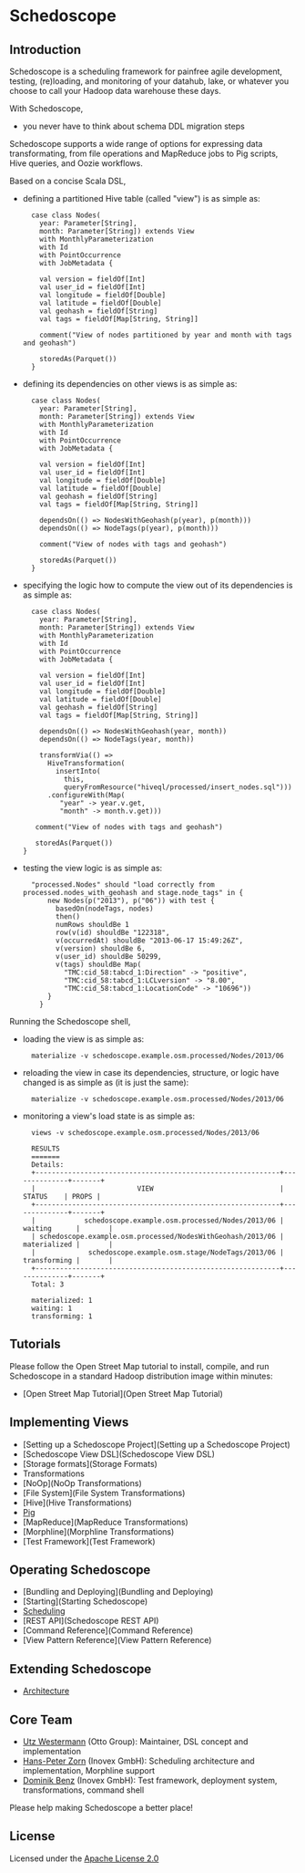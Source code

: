 # Schedoscope

## Introduction

Schedoscope is a scheduling framework for painfree agile development, testing, (re)loading, and monitoring of your datahub, lake, or whatever you choose to call your Hadoop data warehouse these days.

With Schedoscope,
* you never have to think about schema DDL migration steps

Schedoscope supports a wide range of options for expressing data transformating, from file operations and MapReduce jobs to Pig scripts, Hive queries, and Oozie workflows.

Based on a concise Scala DSL, 

* defining a partitioned Hive table (called "view") is as simple as:

        case class Nodes(
          year: Parameter[String],
          month: Parameter[String]) extends View
          with MonthlyParameterization
          with Id
          with PointOccurrence
          with JobMetadata {

          val version = fieldOf[Int]
          val user_id = fieldOf[Int]
          val longitude = fieldOf[Double]
          val latitude = fieldOf[Double]
          val geohash = fieldOf[String]
          val tags = fieldOf[Map[String, String]]

          comment("View of nodes partitioned by year and month with tags and geohash")

          storedAs(Parquet())
        }

* defining its dependencies on other views is as simple as:

        case class Nodes(
          year: Parameter[String],
          month: Parameter[String]) extends View
          with MonthlyParameterization
          with Id
          with PointOccurrence
          with JobMetadata {

          val version = fieldOf[Int]
          val user_id = fieldOf[Int]
          val longitude = fieldOf[Double]
          val latitude = fieldOf[Double]
          val geohash = fieldOf[String]
          val tags = fieldOf[Map[String, String]]

          dependsOn(() => NodesWithGeohash(p(year), p(month)))
          dependsOn(() => NodeTags(p(year), p(month)))

          comment("View of nodes with tags and geohash")

          storedAs(Parquet())
        }

* specifying the logic how to compute the view out of its dependencies is as simple as:

        case class Nodes(
          year: Parameter[String],
          month: Parameter[String]) extends View
          with MonthlyParameterization
          with Id
          with PointOccurrence
          with JobMetadata {

          val version = fieldOf[Int]
          val user_id = fieldOf[Int]
          val longitude = fieldOf[Double]
          val latitude = fieldOf[Double]
          val geohash = fieldOf[String]
          val tags = fieldOf[Map[String, String]]

          dependsOn(() => NodesWithGeohash(year, month))
          dependsOn(() => NodeTags(year, month))

          transformVia(() =>
            HiveTransformation(
              insertInto(
                this,
                queryFromResource("hiveql/processed/insert_nodes.sql")))          
            .configureWith(Map(
               "year" -> year.v.get,
               "month" -> month.v.get)))

         comment("View of nodes with tags and geohash")

         storedAs(Parquet())
      }

* testing the view logic is as simple as:

        "processed.Nodes" should "load correctly from processed.nodes_with_geohash and stage.node_tags" in {
            new Nodes(p("2013"), p("06")) with test {
              basedOn(nodeTags, nodes)
              then()
              numRows shouldBe 1
              row(v(id) shouldBe "122318",
              v(occurredAt) shouldBe "2013-06-17 15:49:26Z",
              v(version) shouldBe 6,
              v(user_id) shouldBe 50299,
              v(tags) shouldBe Map(
                "TMC:cid_58:tabcd_1:Direction" -> "positive",
                "TMC:cid_58:tabcd_1:LCLversion" -> "8.00",
                "TMC:cid_58:tabcd_1:LocationCode" -> "10696"))
            }
          }

Running the Schedoscope shell, 

* loading the view is as simple as:

        materialize -v schedoscope.example.osm.processed/Nodes/2013/06

* reloading the view in case its dependencies, structure, or logic have changed is as simple as (it is just the same):

        materialize -v schedoscope.example.osm.processed/Nodes/2013/06

* monitoring a view's load state is as simple as:

        views -v schedoscope.example.osm.processed/Nodes/2013/06
        
        RESULTS
        =======
        Details:
        +------------------------------------------------------------+--------------+-------+
        |                         VIEW                               |    STATUS    | PROPS |
        +------------------------------------------------------------+--------------+-------+
        |            schedoscope.example.osm.processed/Nodes/2013/06 | waiting      |       |
        | schedoscope.example.osm.processed/NodesWithGeohash/2013/06 | materialized |       |
        |             schedoscope.example.osm.stage/NodeTags/2013/06 | transforming |       |
        +------------------------------------------------------------+--------------+-------+
        Total: 3

        materialized: 1
        waiting: 1
        transforming: 1


## Tutorials

Please follow the Open Street Map tutorial to install, compile, and run Schedoscope in a standard Hadoop distribution image within minutes:

- [Open Street Map Tutorial](Open Street Map Tutorial)

## Implementing Views
- [Setting up a Schedoscope Project](Setting up a Schedoscope Project)
- [Schedoscope View DSL](Schedoscope View DSL)
- [Storage formats](Storage Formats)
- Transformations
 - [NoOp](NoOp Transformations)
 - [File System](File System Transformations)
 - [Hive](Hive Transformations)
 - [Pig](Pig-Transformations)
 - [MapReduce](MapReduce Transformations)
 - [Morphline](Morphline Transformations)
- [Test Framework](Test Framework)

## Operating Schedoscope
- [Bundling and Deploying](Bundling and Deploying)
- [Starting](Starting Schedoscope)
- [Scheduling](Scheduling)
- [REST API](Schedoscope REST API)
- [Command Reference](Command Reference)
- [View Pattern Reference](View Pattern Reference)

## Extending Schedoscope
- [Architecture](Architecture)

## Core Team
* [Utz Westermann](https://github.com/utzwestermann) (Otto Group): Maintainer, DSL concept and implementation 
* [Hans-Peter Zorn](https://github.com/hpzorn) (Inovex GmbH): Scheduling architecture and implementation, Morphline support
* [Dominik Benz](https://github.com/dominikbenz) (Inovex GmbH): Test framework, deployment system, transformations, command shell

Please help making Schedoscope a better place!

## License
Licensed under the [Apache License 2.0](https://github.com/ottogroup/schedoscope/blob/master/LICENSE)
